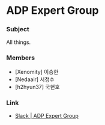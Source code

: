 # ADP Expert Group #

### Subject ###
All things.

### Members ###
* [Xenomity] 이승한
* [Nedaair] 서정수
* [h2hyun37] 국현호

### Link
* [Slack | ADP Expert Group](http://adpexpertgroup.slack.com/home)
